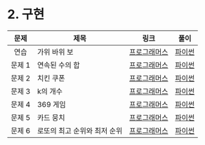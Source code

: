 # 2. 구현

|  문제  | 제목                         | 링크                                                                      | 풀이                                |
| :----: | ---------------------------- | ------------------------------------------------------------------------- | ----------------------------------- |
|  연습  | 가위 바위 보                 | [프로그래머스](https://school.programmers.co.kr/tryouts/85898/challenges) | [파이썬](./ex_가위바위보.py)        |
| 문제 1 | 연속된 수의 합               | [프로그래머스](https://school.programmers.co.kr/tryouts/85899/challenges) | [파이썬](./1_연속된%20수의%20합.py) |
| 문제 2 | 치킨 쿠폰                    | [프로그래머스](https://school.programmers.co.kr/tryouts/85900/challenges) | [파이썬](./2_치킨쿠폰.py)           |
| 문제 3 | k의 개수                     | [프로그래머스]()                                                          | [파이썬]()                          |
| 문제 4 | 369 게임                     | [프로그래머스]()                                                          | [파이썬]()                          |
| 문제 5 | 카드 뭉치                    | [프로그래머스]()                                                          | [파이썬]()                          |
| 문제 6 | 로또의 최고 순위와 최저 순위 | [프로그래머스]()                                                          | [파이썬]()                          |
